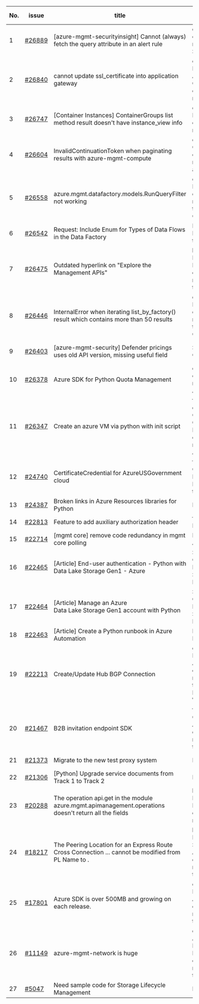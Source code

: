 | No. | issue | title | labels | assignees | bot advice | created date |
| ------ | ------ | ------ | ------ | ------ | ------ | :-----: |
|1|[#26889](https://github.com/Azure/azure-sdk-for-python/issues/26889)|[azure-mgmt-securityinsight] Cannot (always) fetch the query attribute in an alert rule|question, Mgmt, customer-reported, SecurityInsights|msyyc|new comment|2022-10-18|
|2|[#26840](https://github.com/Azure/azure-sdk-for-python/issues/26840)|cannot update ssl_certificate into application gateway|question, Network - Application Gateway, Mgmt, customer-reported|msyyc|new comment|2022-10-15|
|3|[#26747](https://github.com/Azure/azure-sdk-for-python/issues/26747)|[Container Instances]  ContainerGroups list method result doesn't have instance_view info|question, Client, Mgmt, customer-reported|msyyc|new comment|2022-10-11|
|4|[#26604](https://github.com/Azure/azure-sdk-for-python/issues/26604)|InvalidContinuationToken when paginating results with azure-mgmt-compute|question, Compute, Mgmt, customer-reported, issue-addressed|msyyc||2022-10-03|
|5|[#26558](https://github.com/Azure/azure-sdk-for-python/issues/26558)|azure.mgmt.datafactory.models.RunQueryFilter not working|question, Data Factory, Mgmt, customer-reported, needs-team-attention, CXP Attention|msyyc, SaurabhSharma-MSFT|new comment|2022-09-30|
|6|[#26542](https://github.com/Azure/azure-sdk-for-python/issues/26542)|Request: Include Enum for Types of Data Flows in the Data Factory |Data Factory, Mgmt, needs-team-attention|msyyc||2022-09-29|
|7|[#26475](https://github.com/Azure/azure-sdk-for-python/issues/26475)|Outdated hyperlink on "Explore the Management APIs"|bug, Docs, Notification Hub, Mgmt, customer-reported, needs-team-attention|msyyc||2022-09-27|
|8|[#26446](https://github.com/Azure/azure-sdk-for-python/issues/26446)|InternalError when iterating list_by_factory() result which contains more than 50 results|question, Data Factory, Mgmt, customer-reported, needs-team-attention, CXP Attention|msyyc, SaurabhSharma-MSFT|new comment|2022-09-26|
|9|[#26403](https://github.com/Azure/azure-sdk-for-python/issues/26403)|[azure-mgmt-security] Defender pricings uses old API version, missing useful field|Security, Mgmt, CXP Attention|msyyc, SaurabhSharma-MSFT|new comment|2022-09-22|
|10|[#26378](https://github.com/Azure/azure-sdk-for-python/issues/26378)|Azure SDK for Python Quota Management|question, Mgmt, customer-reported, CXP Attention|msyyc||2022-09-21|
|11|[#26347](https://github.com/Azure/azure-sdk-for-python/issues/26347)|Create an azure VM via python with init script|feature-request, question, Compute, Compute - VM, Mgmt, customer-reported, CXP Attention|msyyc||2022-09-20|
|12|[#24740](https://github.com/Azure/azure-sdk-for-python/issues/24740)|CertificateCredential for AzureUSGovernment cloud|feature-request, Operations Management, Mgmt, needs-team-attention|BigCat20196, msyyc|no reply > 7|2022-06-07|
|13|[#24387](https://github.com/Azure/azure-sdk-for-python/issues/24387)|Broken links in Azure Resources libraries for Python|Docs, Mgmt|msyyc, scbedd|new comment|2022-05-11|
|14|[#22813](https://github.com/Azure/azure-sdk-for-python/issues/22813)|Feature to add auxiliary authorization header|feature-request, Mgmt|msyyc|new issue|2022-01-28|
|15|[#22714](https://github.com/Azure/azure-sdk-for-python/issues/22714)|[mgmt core] remove code redundancy in mgmt core polling|Mgmt, Azure.Mgmt.Core|msyyc|new issue|2022-01-21|
|16|[#22465](https://github.com/Azure/azure-sdk-for-python/issues/22465)|[Article] End-user authentication - Python with Data Lake Storage Gen1 - Azure|Storage, Docs, Client, Mgmt, Data Lake Storage Gen1, Resources|msyyc, tasherif-msft|no reply > 7|2022-01-12|
|17|[#22464](https://github.com/Azure/azure-sdk-for-python/issues/22464)|[Article] Manage an Azure Data Lake Storage Gen1 account with Python|Storage, Docs, Client, Mgmt, Data Lake Storage Gen1, Resources|msyyc, tasherif-msft|no reply > 7|2022-01-12|
|18|[#22463](https://github.com/Azure/azure-sdk-for-python/issues/22463)|[Article] Create a Python runbook in Azure Automation|Docs, Compute, Mgmt, Resources|msyyc|no reply > 7|2022-01-12|
|19|[#22213](https://github.com/Azure/azure-sdk-for-python/issues/22213)|Create/Update Hub BGP Connection|question, Network, Service Attention, Mgmt, customer-reported, needs-team-attention, Network - Virtual WAN|msyyc|new comment|2021-12-17|
|20|[#21467](https://github.com/Azure/azure-sdk-for-python/issues/21467)|B2B invitation endpoint SDK|feature-request, Graph, Service Attention, Mgmt, customer-reported, needs-team-attention|msyyc|new comment|2021-10-28|
|21|[#21373](https://github.com/Azure/azure-sdk-for-python/issues/21373)|Migrate to the new test proxy system|Mgmt, Epic, MQ|msyyc|no reply > 7|2021-10-22|
|22|[#21306](https://github.com/Azure/azure-sdk-for-python/issues/21306)|[Python] Upgrade service documents from Track 1 to Track 2|Mgmt, MQ|msyyc|new comment|2021-10-18|
|23|[#20288](https://github.com/Azure/azure-sdk-for-python/issues/20288)|The operation api.get in the module azure.mgmt.apimanagement.operations doesn't return all the fields|bug, API Management, Mgmt, customer-reported|BigCat20196, msyyc|new comment|2021-08-16|
|24|[#18217](https://github.com/Azure/azure-sdk-for-python/issues/18217)|The Peering Location for an Express Route Cross Connection ... cannot be modified from PL Name to .|bug, Network - ExpressRoute, Service Attention, Mgmt, customer-reported, needs-team-attention|msyyc|new comment|2021-04-22|
|25|[#17801](https://github.com/Azure/azure-sdk-for-python/issues/17801)|Azure SDK is over 500MB and growing on each release.|question, Network, Service Attention, Mgmt, customer-reported, needs-team-attention|msyyc, lmazuel|new comment|2021-04-05|
|26|[#11149](https://github.com/Azure/azure-sdk-for-python/issues/11149)|azure-mgmt-network is huge|question, Service Attention, Network - Virtual Network, Mgmt, customer-reported, needs-team-attention|msyyc, MikhailTryakhov|new comment|2020-04-30|
|27|[#5047](https://github.com/Azure/azure-sdk-for-python/issues/5047)|Need sample code for Storage Lifecycle Management|Docs, Mgmt|msyyc|new comment|2019-05-02|
